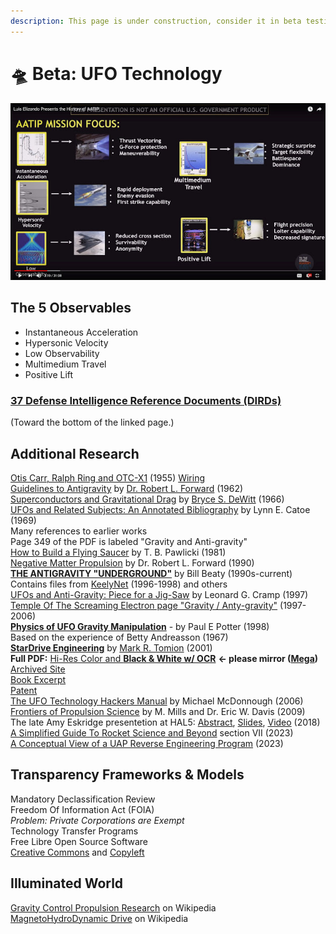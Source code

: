 ```yaml
---
description: This page is under construction, consider it in beta testing.
---
```


# 🛸 Beta: UFO Technology

![Courtesy MUFON/TTSA](.gitbook/assets/observables.png)

## The 5 Observables

* Instantaneous Acceleration
* Hypersonic Velocity
* Low Observability
* Multimedium Travel
* Positive Lift

### [37 **Defense Intelligence Reference Documents (DIRDs)**](https://www.theblackvault.com/documentarchive/the-advanced-aerospace-weapon-system-applications-program-aawsap-documentation/)

(Toward the bottom of the linked page.)

## Additional Research

[Otis Carr, Ralph Ring and OTC-X1](https://www.youtube.com/watch?v=AXFXBg4jQ9Y) (1955) [Wiring](https://www.youtube.com/watch?v=trgY5HoC9QA)\
[Guidelines to Antigravity](http://u2.lege.net/culture.zapto.org\_82\_20080124/antigravidity/Robert%20L.Forward%20-%20Guidelines%20to%20Antigravity.pdf) by [Dr. Robert L. Forward](https://en.wikipedia.org/wiki/Robert\_L.\_Forward#Non-fiction) (1962)\
[Superconductors and Gravitational Drag](https://github.com/richgel999/uap\_resources/blob/main/Superconductors\_and\_Gravitational\_Drag\_PhysRevLett.16.1092.pdf) by [Bryce S. DeWitt](https://medium.com/@richgel99/superconductors-and-gravitational-drag-by-american-theoretical-physicist-bryce-s-dewitt-e203d7d13eed) (1966)\
[UFOs and Related Subjects: An Annotated Bibliography](https://apps.dtic.mil/sti/tr/pdf/AD0688332.pdf) by Lynn E. Catoe (1969)\
&#x20;    Many references to earlier works\
&#x20;    Page 349 of the PDF is labeled "Gravity and Anti-gravity"\
[How to Build a Flying Saucer](https://archive.org/details/how-to-build-a-flying-saucer-tbpawlicki) by T. B. Pawlicki (1981)\
[Negative Matter Propulsion](https://ayuba.fr/pdf/forward1990.pdf) by Dr. Robert L. Forward (1990)\
[**THE ANTIGRAVITY "UNDERGROUND"**](http://amasci.com/freenrg/antigrav.html) by Bill Beaty (1990s-current)\
&#x20;    Contains files from [KeelyNet](https://web.archive.org/web/20191019002820/http://www.keelynet.com/gravity.htm) (1996-1998) and others\
[UFOs and Anti-Gravity: Piece for a Jig-Saw](http://www.exopoliticshongkong.com/uploads/UFOs-AntiGravity-Piece-for-a-Jig-Saw-1997\_L\_G\_Cramp.pdf) by Leonard G. Cramp (1997)\
[Temple Of The Screaming Electron page "Gravity / Anty-gravity"](https://totseans.com/totse/en/fringe/gravity\_anti\_gravity/index.html) (1997-2006)\
[**Physics of UFO Gravity Manipulation**](http://www.zamandayolculuk.com/html-2/ufogravity.htm) - by Paul E Potter (1998)\
&#x20;    Based on the experience of Betty Andreasson (1967)\
[**StarDrive Engineering**](http://u2.lege.net/cetinbal/Stardrive2.htm) by [Mark R. Tomion](https://www.worldcat.org/title/stardrive-engineering/oclc/54356932) (2001)\
&#x20;    **Full PDF:** [Hi-Res Color and **Black & White w/ OCR**](https://archive.org/details/stardrive\_engineering) **<- please mirror (**[**Mega**](https://mega.nz/folder/wCklVSzC#BVfaU87k4f8wzJA79aJuJQ)**)**\
&#x20;    [Archived Site](https://web.archive.org/web/20071013103015/https://www.stardrivedevice.com/)\
&#x20;    [Book Excerpt](http://www.rexresearch.com/tomion/tomion.htm)\
&#x20;    [Patent](https://patents.google.com/patent/US6404089/pt-PT)\
[The UFO Technology Hackers Manual](https://ebin.pub/the-ufo-technology-hackers-manual.html) by Michael McDonnough (2006)\
[Frontiers of Propulsion Science](https://www.amazon.com/dp/1563479567) by M. Mills and Dr. Eric W. Davis (2009)\
The late Amy Eskridge presentetion at HAL5: [Abstract](http://hal5.org/program-2018-12.shtml), [Slides](http://hal5.org/PDF/HAL5-Dec2018-Talk-AntiGravity.pdf), [Video](https://youtu.be/FmhFKiq6FG8?t=166) (2018)\
[A Simplified Guide To Rocket Science and Beyond](https://www.techrxiv.org/doi/full/10.36227/techrxiv.22338391.v1) section VII (2023)\
[A Conceptual View of a UAP Reverse Engineering Program](https://condorman6.substack.com/p/a-conceptual-view-of-a-uap-reverse) (2023)

## Transparency Frameworks & Models

Mandatory Declassification Review\
Freedom Of Information Act (FOIA)\
&#x20;   _Problem: Private Corporations are Exempt_\
Technology Transfer Programs\
Free Libre Open Source Software\
[Creative Commons](https://creativecommons.org) and [Copyleft](https://en.wikipedia.org/wiki/Copyleft)

## Illuminated World

[Gravity Control Propulsion Research](https://en.wikipedia.org/wiki/United\_States\_gravity\_control\_propulsion\_research) on Wikipedia\
[MagnetoHydroDynamic Drive](https://en.wikipedia.org/wiki/Magnetohydrodynamic\_drive) on Wikipedia
